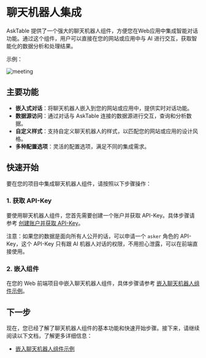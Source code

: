 # 聊天机器人集成

AskTable 提供了一个强大的聊天机器人组件，方便您在Web应用中集成智能对话功能。通过这个组件，用户可以直接在您的网站或应用中与 AI 进行交互，获取智能化的数据分析和处理结果。

示例：


<div className="img-center xlarge">
  <img src="/img/asktable/at_chatbot_case_meeting.png" alt="meeting" />
</div>


## 主要功能

- **嵌入式对话**：将聊天机器人嵌入到您的网站或应用中，提供实时对话功能。
- **数据源访问**：通过对话与 AskTable 连接的数据源进行交互，查询和分析数据。
- **自定义样式**：支持自定义聊天机器人的样式，以匹配您的网站或应用的设计风格。
- **多种配置选项**：灵活的配置选项，满足不同的集成需求。

## 快速开始

要在您的项目中集成聊天机器人组件，请按照以下步骤操作：

### 1. 获取 API-Key

要使用聊天机器人组件，您首先需要创建一个账户并获取 API-Key。具体步骤请参考 [创建账户并获取 API-Key](../quick-start/create-account-and-get-api-token.md)。

注意：如果您的数据是面向所有人公开的话，可以申请一个 `asker` 角色的 API-Key，这个 API-Key 只有跟 AI 机器人对话的权限，不用担心泄露，可以在前端直接使用。

### 2. 嵌入组件

在您的 Web 前端项目中嵌入聊天机器人组件，具体步骤请参考 [嵌入聊天机器人组件示例](./embed-chatbot-widget-example.md)。


## 下一步

现在，您已经了解了聊天机器人组件的基本功能和快速开始步骤。接下来，请继续阅读以下文档，了解更多详细信息：

- [嵌入聊天机器人组件示例](./embed-chatbot-widget-example.md)


